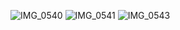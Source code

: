 ![IMG_0540](https://github.com/Liven11/Hapid-Ios/assets/70943451/56fd784b-f7f3-4bb9-96a5-ddd9c0ef70be)
![IMG_0541](https://github.com/Liven11/Hapid-Ios/assets/70943451/5afccd3e-9886-4005-8e84-8bbc3f882dc0)
![IMG_0543](https://github.com/Liven11/Hapid-Ios/assets/70943451/14b03275-154e-45aa-9a30-100844fc50a1)
